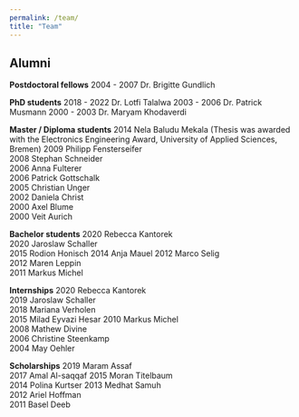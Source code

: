 ```yaml
---
permalink: /team/
title: "Team"
---
```




## Alumni

**Postdoctoral fellows**
2004 - 2007 Dr. Brigitte Gundlich

**PhD students**
2018 - 2022 Dr. Lotfi Talalwa
2003 - 2006 Dr. Patrick Musmann
2000 - 2003 Dr. Maryam Khodaverdi

**Master / Diploma students**
2014 Nela Baludu Mekala	(Thesis was awarded with the Electronics Engineering Award, University of Applied Sciences, Bremen)
2009 Philipp Fensterseifer		
2008 Stephan Schneider		
2006 Anna Fulterer		
2006 Patrick Gottschalk		
2005 Christian Unger		
2002 Daniela Christ		
2000 Axel Blume		
2000 Veit Aurich		

**Bachelor students**
2020 Rebecca Kantorek	
2020 Jaroslaw Schaller	
2015 Rodion Honisch	
2014 Anja Mauel	
2012 Marco Selig	
2012 Maren Leppin	
2011 Markus Michel	

**Internships**
2020 Rebecca Kantorek	
2019 Jaroslaw Schaller	
2018 Mariana Verholen	
2015 Milad Eyvazi Hesar	
2010 Markus Michel	
2008 Mathew Divine	
2006 Christine Steenkamp	
2004 May Oehler	

**Scholarships**
2019 Maram Assaf	
2017 Amal Al-saqqaf	
2015 Moran Titelbaum	
2014 Polina Kurtser	
2013 Medhat Samuh	
2012 Ariel Hoffman	
2011 Basel Deeb	

